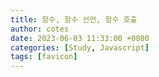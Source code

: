 ```yaml
---
title: 함수, 함수 선언, 함수 호출
author: cotes
date: 2023-06-03 11:33:00 +0800
categories: [Study, Javascript]
tags: [favicon]
---
```

